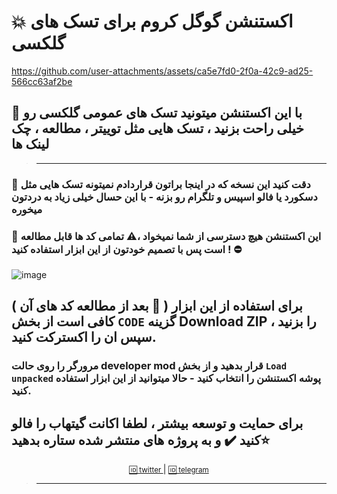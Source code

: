 # 💥 اکستنشن گوگل کروم برای تسک های گلکسی

https://github.com/user-attachments/assets/ca5e7fd0-2f0a-42c9-ad25-566cc63af2be


## 🔸 با این اکستنشن میتونید تسک های عمومی گلکسی رو خیلی راحت بزنید ، تسک هایی مثل توییتر ، مطالعه ، چک لینک ها 
> -----------------------------------------------

### 🔸 دقت کنید این نسخه که در اینجا براتون قراردادم نمیتونه تسک هایی مثل دسکورد یا فالو اسپیس و تلگرام رو بزنه - با این حسال خیلی زیاد به دردتون میخوره

### 🔸 این اکستنشن هیچ دسترسی از شما نمیخواد ،⚠️ تمامی کد ها قابل مطالعه است پس با تصمیم خودتون از این ابزار استفاده کنید ! ⛔
![image](https://github.com/user-attachments/assets/c18a34af-26e2-4bc9-b7a8-da82a657c36a)


## برای استفاده از این ابزار ( 🚧 بعد از مطالعه کد های آن ) کافی است از بخش `CODE` گزینه Download ZIP را بزنید ، سپس ان را اکسترکت کنید.

### مرورگر را روی حالت developer mod قرار بدهید و از بخش `Load unpacked` پوشه اکستنشن را انتخاب کنید - حالا میتوانید از این ابزار استفاده کنید.



## برای حمایت و توسعه بیشتر ، لطفا اکانت گیتهاب را فالو کنید ✔️ و به پروژه های منتشر شده ستاره بدهید⭐

<div align="center">
    <p>
        <a href="Https://x.com/0xOneiros">
            <small>🆔 twitter </small>  
        </a>
        | 
        <a href="Https://t.me/xOneiros">
            <small>🆔 telegram </small>  
        </a>
    </p>
</div>

> ---------------------------------------------
